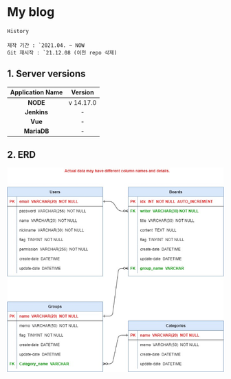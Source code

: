 My blog
=================
```
History

제작 기간 : `2021.04. ~ NOW
Git 재시작 : `21.12.08 (이전 repo 삭제)
```
## 1. Server versions

|      Application Name       | Version |
|:---------------------:|:--------:|
| <b> NODE </b> |  v 14.17.0  |
| <b> Jenkins </b> |  -  |
| <b> Vue </b> |  -  |
| <b> MariaDB </b> |  -  |

## 2. ERD

![MyWeb.jpg](./github/ERD.jpg) 